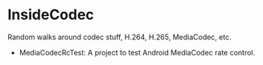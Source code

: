 # InsideCodec

Random walks around codec stuff, H.264, H.265, MediaCodec, etc.

+ MediaCodecRcTest: A project to test Android MediaCodec rate control.
